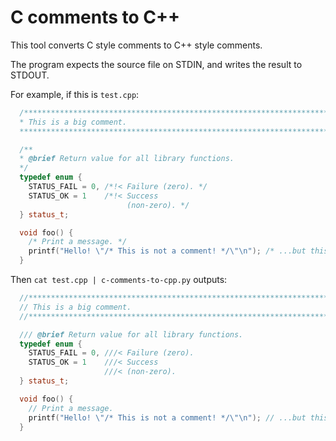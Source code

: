 # C comments to C++

This tool converts C style comments to C++ style comments.

The program expects the source file on STDIN, and writes the result to STDOUT.

For example, if this is `test.cpp`:

```c++
  /*****************************************************************************
  * This is a big comment.
  *****************************************************************************/

  /**
  * @brief Return value for all library functions.
  */
  typedef enum {
    STATUS_FAIL = 0, /*!< Failure (zero). */
    STATUS_OK = 1    /*!< Success
                          (non-zero). */
  } status_t;

  void foo() {
    /* Print a message. */
    printf("Hello! \"/* This is not a comment! */\"\n"); /* ...but this is. */
  }
```

Then `cat test.cpp | c-comments-to-cpp.py` outputs:

```c++
  //****************************************************************************
  // This is a big comment.
  //****************************************************************************

  /// @brief Return value for all library functions.
  typedef enum {
    STATUS_FAIL = 0, ///< Failure (zero).
    STATUS_OK = 1    ///< Success
                     ///< (non-zero).
  } status_t;

  void foo() {
    // Print a message.
    printf("Hello! \"/* This is not a comment! */\"\n"); // ...but this is.
  }
```


